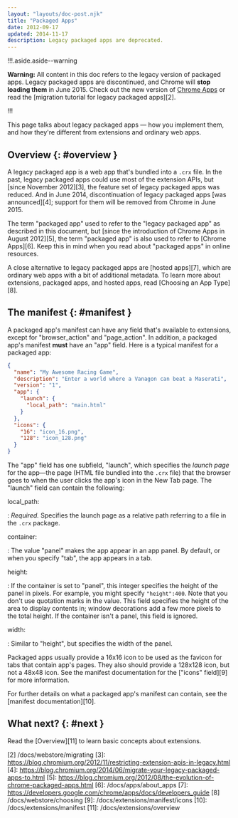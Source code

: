 ```yaml
---
layout: "layouts/doc-post.njk"
title: "Packaged Apps"
date: 2012-09-17
updated: 2014-11-17
description: Legacy packaged apps are deprecated.
---
```


!!!.aside.aside--warning

**Warning:** All content in this doc refers to the legacy version of packaged apps. Legacy packaged
apps are discontinued, and Chrome will **stop loading them** in June 2015. Check out the new version
of [Chrome Apps][1] or read the [migration tutorial for legacy packaged apps][2].

!!!

This page talks about legacy packaged apps — how you implement them, and how they're different from
extensions and ordinary web apps.

## Overview {: #overview }

A legacy packaged app is a web app that's bundled into a `.crx` file. In the past, legacy packaged
apps could use most of the extension APIs, but [since November 2012][3], the feature set of legacy
packaged apps was reduced. And in June 2014, discontinuation of legacy packaged apps [was
announced][4]; support for them will be removed from Chrome in June 2015.

The term "packaged app" used to refer to the "legacy packaged app" as described in this document,
but [since the introduction of Chrome Apps in August 2012][5], the term "packaged app" is also used
to refer to [Chrome Apps][6]. Keep this in mind when you read about "packaged apps" in online
resources.

A close alternative to legacy packaged apps are [hosted apps][7], which are ordinary web apps with a
bit of additional metadata. To learn more about extensions, packaged apps, and hosted apps, read
[Choosing an App Type][8].

## The manifest {: #manifest }

A packaged app's manifest can have any field that's available to extensions, except for
"browser_action" and "page_action". In addition, a packaged app's manifest **must** have an "app"
field. Here is a typical manifest for a packaged app:

```json
{
  "name": "My Awesome Racing Game",
  "description": "Enter a world where a Vanagon can beat a Maserati",
  "version": "1",
  "app": {
    "launch": {
      "local_path": "main.html"
    }
  },
  "icons": {
    "16": "icon_16.png",
    "128": "icon_128.png"
  }
}
```

The "app" field has one subfield, "launch", which specifies the _launch page_ for the app—the page
(HTML file bundled into the `.crx` file) that the browser goes to when the user clicks the app's
icon in the New Tab page. The "launch" field can contain the following:

local_path:

: _Required._ Specifies the launch page as a relative path referring to a file in the `.crx` package.

container:

: The value "panel" makes the app appear in an app panel. By default, or when you specify "tab", the
  app appears in a tab.

height:

: If the container is set to "panel", this integer specifies the height of the panel in pixels. For
  example, you might specify `"height":400`. Note that you don't use quotation marks in the value.
  This field specifies the height of the area to display contents in; window decorations add a few
  more pixels to the total height. If the container isn't a panel, this field is ignored.

width:

: Similar to "height", but specifies the width of the panel.

Packaged apps usually provide a 16x16 icon to be used as the favicon for tabs that contain app's
pages. They also should provide a 128x128 icon, but not a 48x48 icon. See the manifest documentation
for the ["icons" field][9] for more information.

For further details on what a packaged app's manifest can contain, see the [manifest
documentation][10].

## What next? {: #next }

Read the [Overview][11] to learn basic concepts about extensions.

[1]: /docs/apps/about_apps
[2] /docs/webstore/migrating
[3]: https://blog.chromium.org/2012/11/restricting-extension-apis-in-legacy.html
[4]: https://blog.chromium.org/2014/06/migrate-your-legacy-packaged-apps-to.html
[5]: https://blog.chromium.org/2012/08/the-evolution-of-chrome-packaged-apps.html
[6]: /docs/apps/about_apps
[7]: https://developers.google.com/chrome/apps/docs/developers_guide
[8] /docs/webstore/choosing
[9]: /docs/extensions/manifest/icons
[10]: /docs/extensions/manifest
[11]: /docs/extensions/overview

